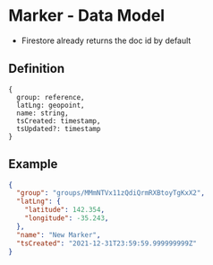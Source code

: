 # Marker - Data Model

- Firestore already returns the doc id by default

## Definition
```
{
  group: reference,
  latLng: geopoint,
  name: string,
  tsCreated: timestamp,
  tsUpdated?: timestamp
}
```

## Example
```json
{
  "group": "groups/MMmNTVx11zQdiQrmRXBtoyTgKxX2",
  "latLng": {
    "latitude": 142.354,
    "longitude": -35.243,
  },
  "name": "New Marker",
  "tsCreated": "2021-12-31T23:59:59.999999999Z"
}
```
